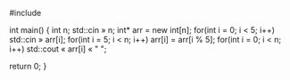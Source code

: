 #include <iostream>

int main()
{
int n;
std::cin » n;
int* arr = new int[n];
for(int i = 0; i < 5; i++)
std::cin » arr[i];
for(int i = 5; i < n; i++)
arr[i] = arr[i % 5];
for(int i = 0; i < n; i++)
std::cout « arr[i] « " ";

return 0;
}
